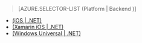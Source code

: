 > [AZURE.SELECTOR-LIST (Platform | Backend )]
- [(iOS | .NET)](/en-us/documentation/articles/app-service-mobile-dotnet-backend-ios-get-started-push-preview/)
- [(Xamarin iOS | .NET)](/en-us/documentation/articles/app-service-mobile-dotnet-backend-xamarin-ios-get-started-push-preview/)
- [(Windows Universal | .NET)](/en-us/documentation/articles/app-service-mobile-dotnet-backend-windows-universal-get-started-push-preview/)
